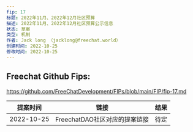 ```yaml
---
fip: 17
标题: 2022年11月、2022年12月社区预算
描述: 2022年11月、2022年12月社区预算公示信息
状态: 草案
类型: 机制
作者: Jack long （jacklong@freechat.world）
创建时间: 2022-10-25
修改时间: 2022-10-25
---
```


## Freechat Github Fips: 

https://github.com/FreeChatDevelopment/FIPs/blob/main/FIP/fip-17.md

  | 提案时间 | 链接 | 结果 |
  |:-:|:-:|:-:|
  |2022-10-25|FreechatDAO社区对应的提案链接|待定|

  